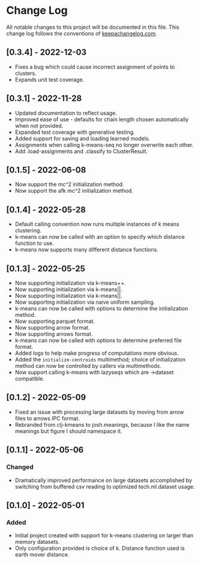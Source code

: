 # Change Log

All notable changes to this project will be documented in this file. This change log follows the conventions of [keepachangelog.com](http://keepachangelog.com/).

## [0.3.4] - 2022-12-03

 - Fixes a bug which could cause incorrect assignment of points to clusters.
 - Expands unit test coverage.

## [0.3.1] - 2022-11-28

 - Updated documentation to reflect usage.
 - Improved ease of use - defaults for chain length chosen automatically when not provided.
 - Expanded test coverage with generative testing.
 - Added support for saving and loading learned models.
 - Assignments when calling k-means-seq no longer overwrite each other.
 - Add .load-assignments and .classify to ClusterResult.

## [0.1.5] - 2022-06-08

 - Now support the mc^2 initialization method.
 - Now support the afk mc^2 initialization method.
 
## [0.1.4] - 2022-05-28

 - Default calling convention now runs multiple instances of k means 
   clustering.
 - k-means can now be called with an option to specify which distance 
   function to use. 
 - k-means now supports many different distance functions.

## [0.1.3] - 2022-05-25

 - Now supporting initialization via k-means++.
 - Now supporting initialization via k-means||.
 - Now supporting initialization via k-means||.
 - Now supporting initialization via naive uniform sampling.
 - k-means can now be called with options to determine the initialization method.
 - Now supporting parquet format.
 - Now supporting arrow format.
 - Now supporting arrows format.
 - k-means can now be called with options to determine preferred file format.
 - Added logs to help make progress of computations more obvious.
 - Added the `initialize-centroids` multimethod; choice of initialization method can now be controlled by callers via multimethods.
 - Now support calling k-means with lazyseqs which are ->dataset compatible.

## [0.1.2] - 2022-05-09

- Fixed an issue with processing large datasets by moving from arrow files to arrows IPC format.
- Rebranded from clj-kmeans to josh.meanings, because I like the name meanings but 
figure I should namespace it.

## [0.1.1] - 2022-05-06

### Changed

- Dramatically improved performance on large datasets accomplished by switching 
from buffered csv reading to optimized tech.ml.dataset usage.

## [0.1.0] - 2022-05-01

### Added

- Initial project created with support for k-means clustering on larger than memory datasets.
- Only configuration provided is choice of k. Distance function used is earth mover distance.


